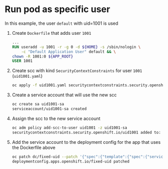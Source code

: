 # Run pod as specific user
In this example, the user `default` with uid=1001 is used
1. Create `Dockerfile` that adds user `1001`
    ```Dockerfile
    ...
    RUN useradd -u 1001 -r -g 0 -d ${HOME} -s /sbin/nologin \
        -c "Default Application User" default && \
    chown -R 1001:0 ${APP_ROOT}
    USER 1001
    ```
2. Create scc with kind `SecurityContextConstraints` for user `1001` (`uid1001.yaml`)
    ```bash
    oc apply -f uid1001.yaml securitycontextconstraints.security.openshift.io/uid1001 created
    ```
3. Create a service account that will use the new scc
    ```bash
    oc create sa uid1001-sa
    serviceaccount/uid1001-sa created
    ```
4. Assign the scc to the new service account
    ```bash
    oc adm policy add-scc-to-user uid1001 -z uid1001-sa
    securitycontextconstraints.security.openshift.io/uid1001 added to: ["system:serviceaccount:fixed-uid:uid1001-sa"]
    ```
5. Add the service account to the deployment config for the app that uses the Dockerfile above
    ```bash
    oc patch dc/fixed-uid --patch '{"spec":{"template":{"spec":{"serviceAccountName": "uid1001-sa"}}}}'
    deploymentconfig.apps.openshift.io/fixed-uid patched
    ```